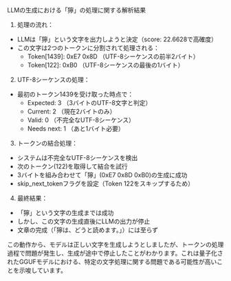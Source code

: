 LLMの生成における「獰」の処理に関する解析結果

1. 処理の流れ：
- LLMは「獰」という文字を出力しようと決定（score: 22.6628で高確度）
- この文字は2つのトークンに分割されて処理される：
  - Token[1439]: 0xE7 0x8D （UTF-8シーケンスの前半2バイト）
  - Token[122]: 0xB0 （UTF-8シーケンスの最後の1バイト）

2. UTF-8シーケンスの処理：
- 最初のトークン1439を受け取った時点で：
  - Expected: 3 （3バイトのUTF-8文字と判定）
  - Current: 2 （現在2バイトのみ）
  - Valid: 0 （不完全なUTF-8シーケンス）
  - Needs next: 1 （あと1バイト必要）

3. トークンの結合処理：
- システムは不完全なUTF-8シーケンスを検出
- 次のトークン(122)を取得して結合を試行
- 3バイトを組み合わせて「獰」(0xE7 0x8D 0xB0)の生成に成功
- skip_next_tokenフラグを設定（Token 122をスキップするため）

4. 最終結果：
- 「獰」という文字の生成までは成功
- しかし、この文字の生成直後にLLMの出力が停止
- 文章の完成（「獰は、どうと読めます。」）には至らず

この動作から、モデルは正しい文字を生成しようとしましたが、トークンの処理過程で問題が発生し、生成が途中で停止したことがわかります。これは量子化されたGGUFモデルにおける、特定の文字処理に関する問題である可能性が高いことを示唆しています。
